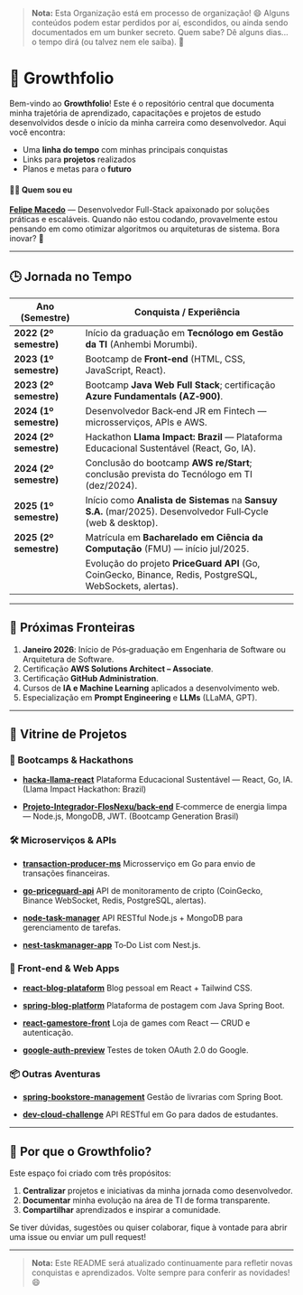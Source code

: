 > **Nota:** Esta Organização está em processo de organização! 😄 Alguns conteúdos podem estar perdidos por aí, escondidos, ou ainda sendo documentados em um bunker secreto. Quem sabe? Dê alguns dias... o tempo dirá (ou talvez nem ele saiba). 🤔

# 🌱 Growthfolio

Bem-vindo ao **Growthfolio**!
Este é o repositório central que documenta minha trajetória de aprendizado, capacitações e projetos de estudo desenvolvidos desde o início da minha carreira como desenvolvedor. Aqui você encontra:

* Uma **linha do tempo** com minhas principais conquistas
* Links para **projetos** realizados
* Planos e metas para o **futuro**

#### 🧑‍💻 Quem sou eu

**[Felipe Macedo](https://github.com/felipemacedo1)** — Desenvolvedor Full-Stack apaixonado por soluções práticas e escaláveis. Quando não estou codando, provavelmente estou pensando em como otimizar algoritmos ou arquiteturas de sistema. Bora inovar? 🚀

---

## 🕒 Jornada no Tempo

| Ano (Semestre)         | Conquista / Experiência                                                                                       |
| ---------------------- | ------------------------------------------------------------------------------------------------------------- |
| **2022 (2º semestre)** | Início da graduação em **Tecnólogo em Gestão da TI** (Anhembi Morumbi).                                       |
| **2023 (1º semestre)** | Bootcamp de **Front‑end** (HTML, CSS, JavaScript, React).                                                     |
| **2023 (2º semestre)** | Bootcamp **Java Web Full Stack**; certificação **Azure Fundamentals (AZ‑900)**.                               |
| **2024 (1º semestre)** | Desenvolvedor Back‑end JR em Fintech — microsserviços, APIs e AWS.                                            |
| **2024 (2º semestre)** | Hackathon **Llama Impact: Brazil** — Plataforma Educacional Sustentável (React, Go, IA).                      |
| **2024 (2º semestre)** | Conclusão do bootcamp **AWS re/Start**; conclusão prevista do Tecnólogo em TI (dez/2024).                     |
| **2025 (1º semestre)** | Início como **Analista de Sistemas** na **Sansuy S.A.** (mar/2025). Desenvolvedor Full‑Cycle (web & desktop). |
| **2025 (2º semestre)** | Matrícula em **Bacharelado em Ciência da Computação** (FMU) — início jul/2025.                                |
|                        | Evolução do projeto **PriceGuard API** (Go, CoinGecko, Binance, Redis, PostgreSQL, WebSockets, alertas).      |

---

## 🚀 Próximas Fronteiras

1. **Janeiro 2026**: Início de Pós‑graduação em Engenharia de Software ou Arquitetura de Software.
2. Certificação **AWS Solutions Architect – Associate**.
3. Certificação **GitHub Administration**.
4. Cursos de **IA e Machine Learning** aplicados a desenvolvimento web.
5. Especialização em **Prompt Engineering** e **LLMs** (LLaMA, GPT).

---

## 📂 Vitrine de Projetos

### 🏁 Bootcamps & Hackathons

* **[hacka-llama-react](https://github.com/felipemacedo1/hacka-llama-react)**
  Plataforma Educacional Sustentável — React, Go, IA. (Llama Impact Hackathon: Brazil)

* **[Projeto-Integrador-FlosNexu/back-end](https://github.com/Projeto-Integrador-FlosNexu/back-end)**
  E‑commerce de energia limpa — Node.js, MongoDB, JWT. (Bootcamp Generation Brasil)

### 🛠️ Microserviços & APIs

* **[transaction-producer-ms](https://github.com/growthfolio/transaction-producer-ms)**
  Microsserviço em Go para envio de transações financeiras.

* **[go-priceguard-api](https://github.com/growthfolio/go-priceguard-api)**
  API de monitoramento de cripto (CoinGecko, Binance WebSocket, Redis, PostgreSQL, alertas).

* **[node-task-manager](https://github.com/growthfolio/node-task-manager)**
  API RESTful Node.js + MongoDB para gerenciamento de tarefas.

* **[nest-taskmanager-app](https://github.com/growthfolio/nest-taskmanager-app)**
  To‑Do List com Nest.js.

### 🎨 Front‑end & Web Apps

* **[react-blog-plataform](https://github.com/growthfolio/react-blog-plataform)**
  Blog pessoal em React + Tailwind CSS.

* **[spring-blog-platform](https://github.com/growthfolio/spring-blog-platform)**
  Plataforma de postagem com Java Spring Boot.

* **[react-gamestore-front](https://github.com/growthfolio/react-gamestore-front)**
  Loja de games com React — CRUD e autenticação.

* **[google-auth-preview](https://github.com/growthfolio/google-auth-preview)**
  Testes de token OAuth 2.0 do Google.

### 📦 Outras Aventuras

* **[spring-bookstore-management](https://github.com/growthfolio/spring-bookstore-management)**
  Gestão de livrarias com Spring Boot.

* **[dev-cloud-challenge](https://github.com/growthfolio/dev-cloud-challenge)**
  API RESTful em Go para dados de estudantes.

---

## 🌟 Por que o Growthfolio?

Este espaço foi criado com três propósitos:

1. **Centralizar** projetos e iniciativas da minha jornada como desenvolvedor.
2. **Documentar** minha evolução na área de TI de forma transparente.
3. **Compartilhar** aprendizados e inspirar a comunidade.

Se tiver dúvidas, sugestões ou quiser colaborar, fique à vontade para abrir uma issue ou enviar um pull request!

---

> **Nota:** Este README será atualizado continuamente para refletir novas conquistas e aprendizados. Volte sempre para conferir as novidades! 😄
